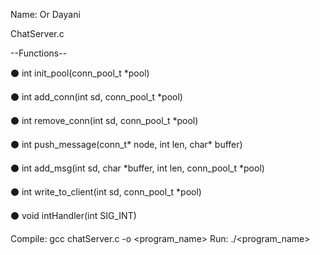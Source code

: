 Name: Or Dayani

ChatServer.c


 --Functions--
 
:black_circle: int init_pool(conn_pool_t *pool)

:black_circle: int add_conn(int sd, conn_pool_t *pool)

:black_circle: int remove_conn(int sd, conn_pool_t *pool)

:black_circle: int push_message(conn_t* node, int len, char* buffer)

:black_circle: int add_msg(int sd, char *buffer, int len, conn_pool_t *pool)

:black_circle: int write_to_client(int sd, conn_pool_t *pool)

:black_circle: void intHandler(int SIG_INT)


Compile:   gcc chatServer.c -o <program_name>
Run: ./<program_name>
